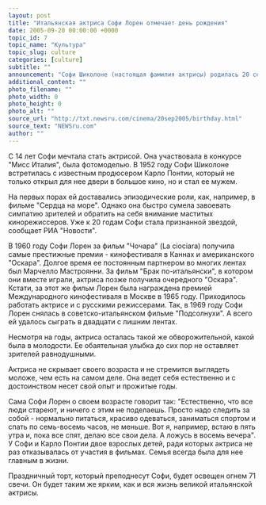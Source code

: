 ```yaml
---
layout: post
title: "Итальянская актриса Софи Лорен отмечает день рождения"
date: 2005-09-20 00:00:00 +0000
topic_id: 7
topic_name: "Культура"
topic_slug: culture
categories: [culture]
subtitle: ""
announcement: "Софи Шиколоне (настоящая фамилия актрисы) родилась 20 сентября 1934 года в Риме, однако все детство и юность провела в небольшом городе Поццуоли (Pozzuoli) под Неаполем."
additional_content: ""
photo_filename: ""
photo_width: 0
photo_height: 0
photo_alt: ""
source_url: "http://txt.newsru.com/cinema/20sep2005/birthday.html"
source_text: "NEWSru.com"
author: ""
---
```

С 14 лет Софи мечтала стать актрисой. Она участвовала в конкурсе "Мисс Италия", была фотомоделью. В 1952 году Софи Шиколоне встретилась с известным продюсером Карло Понтии, который не только открыл для нее двери в большое кино, но и стал ее мужем.

На первых порах ей доставались эпизодические роли, как, например, в фильме "Сердца на море". Однако она быстро сумела завоевать симпатию зрителей и обратить на себя внимание маститых кинорежиссеров. Уже к 20 годам Софи стала признанной звездой, сообщает РИА "Новости".

В 1960 году Софи Лорен за фильм "Чочара" (La ciociara) получила самые престижные премии - кинофестиваля в Каннах и американского "Оскара". Долгое время ее постоянным партнером во многих лентах был Марчелло Мастроянни. За фильм "Брак по-итальянски", в котором они вместе играли, актриса позже получила очередного "Оскара". Кстати, за этот же фильм Лорен была награждена премией Международного кинофестиваля в Москве в 1965 году. Приходилось работать актрисе и с русскими режиссерами. Так, в 1969 году Софи Лорен снялась в советско-итальянском фильме "Подсолнухи". А всего ей удалось сыграть в двадцати с лишним лентах.

Несмотря на годы, актриса осталась такой же обворожительной, какой была в молодости. Ее обаятельная улыбка до сих пор не оставляет зрителей равнодушными.

Актриса не скрывает своего возраста и не стремится выглядеть моложе, чем есть на самом деле. Она ведет себя естественно и с достоинством несет свой опыт и прожитые годы.

Сама Софи Лорен о своем возрасте говорит так: "Естественно, что все люди стареют, и ничего с этим не поделаешь. Просто надо следить за собой - нормально питаться, красиво одеваться, заниматься спортом и спать по семь-восемь часов, не меньше. Вот я, например, встаю в пять утра и, пока все спят, делаю все свои дела. А ложусь в восемь вечера". У Софи и Карло Понтии двое взрослых детей, ради которых актриса не раз отказывалась от участия в фильмах. Семья всегда была для нее главным в жизни.

Праздничный торт, который преподнесут Софи, будет освещен огнем 71 свечи. Он будет таким же ярким, как и вся жизнь великой итальянской актрисы.

